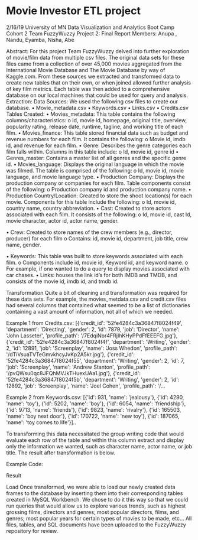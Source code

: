# Movie Investor ETL project 
2/16/19
University of MN Data Visualization and Analytics Boot Camp
Cohort 2
Team FuzzyWuzzy Project 2: Final Report 
Members: Anupa , Nandu, Eyamba, Nisha, Abe


Abstract: For this project Team FuzzyWuzzy delved into further exploration of movie/film data from multiple csv files. The original data sets for these files came from a collection of over 45,000 movies aggregated from the International Movie Database and The Movie Database by way of Kaggle.com.  From these sources we extracted and transformed data to create new tables that on their own, or when joined allowed further analysis of key film metrics. Each table was then added to a comprehensive database on our local machines that could be used for query and analysis.
Extraction: 
Data Sources: We used the following csv files to create our database. 
•	Movie_metadata.csv
•	Keywords.csv
•	Links.csv
•	Credits.csv
Tables Created:
•	Movies_metadata: This table contains the following columns/characteristics:
o	Id, movie id, homepage, original title, overview, popularity rating, release date, runtime, tagline, and working title of each film.
•	Movies_finance: This table stored financial data such as budget and revenue numbers for each film. It contains the following:
o	Movie id, imdb id,  and revenue for each film.
•	Genre: Describes the genre categories each film falls within. Columns in this table include:
o	Id, movie id, genre id
•	Genres_master: Contains a master list of all genres and the specific genre id.
•	Movies_language: Displays the original language in which the movie was filmed. The table is comprised of the following:
o	Id, movie id, movie language, and movie language type.
•	Production Company: Displays the production company or companies for each film. Table components consist of the following:
o	Production company id and production company name.
•	Production Country/Location: Created to store the shoot location(s) for each movie. Components for this table include the following:
o	Id, movie id, country name, country abbreviation.
•	Cast: Created to store actors associated with each film. It consists of the following:
o	Id, movie id, cast Id, movie character, actor id, actor name, gender.

•	Crew: Created to store names of the crew members (e.g., director, producer) for each film
o	Contains: id, movie id, department, job title, crew name, gender.

•	Keywords: This table was built to store keywords associated with each film. 
o	Components include id, movie id, Keyword id, and keyword name.
o	For example, if one wanted to do a query to display movies associated with car chases.
•	Links: houses the link id’s for both IMDB and TMDB, and consists of the movie id, imdb id, and tmdb id.


Transformation
Quite a bit of cleaning and transformation was required for these data sets. For example, the movies_metdata.csv and credit.csv files had several columns that contained what seemed to be a list of dictionaries containing a vast amount of information, not all of which we needed.  

Example 1 from Credits.csv:  [{'credit_id': '52fe4284c3a36847f8024f49', 'department': 'Directing', 'gender': 2, 'id': 7879, 'job': 'Director', 'name': 'John Lasseter', 'profile_path': '/7EdqiNbr4FRjIhKHyPPdFfEEEFG.jpg'}, {'credit_id': '52fe4284c3a36847f8024f4f', 'department': 'Writing', 'gender': 2, 'id': 12891, 'job': 'Screenplay', 'name': 'Joss Whedon', 'profile_path': '/dTiVsuaTVTeGmvkhcyJvKp2A5kr.jpg'}, {'credit_id': '52fe4284c3a36847f8024f55', 'department': 'Writing', 'gender': 2, 'id': 7, 'job': 'Screenplay', 'name': 'Andrew Stanton', 'profile_path': '/pvQWsu0qc8JFQhMVJkTHuexUAa1.jpg'}, {'credit_id': '52fe4284c3a36847f8024f5b', 'department': 'Writing', 'gender': 2, 'id': 12892, 'job': 'Screenplay', 'name': 'Joel Cohen', 'profile_path': '/…

Example 2 from Keywords.csv: [{'id': 931, 'name': 'jealousy'}, {'id': 4290, 'name': 'toy'}, {'id': 5202, 'name': 'boy'}, {'id': 6054, 'name': 'friendship'}, {'id': 9713, 'name': 'friends'}, {'id': 9823, 'name': 'rivalry'}, {'id': 165503, 'name': 'boy next door'}, {'id': 170722, 'name': 'new toy'}, {'id': 187065, 'name': 'toy comes to life'}]..

To transforming this data necessitated the group writing code that would evaluate each row of the table and within this column extract and display only the information we wanted, such as character name, actor name, or job title. The result after transformation is below.





Example Code:
 
Result
 

Load
Once transformed, we were able to load our newly created data frames to the database by inserting them into their corresponding tables created in MySQL Workbench. We chose to do it this way so that we could run queries that would allow us to explore various trends, such as highest grossing films, directors and genres; most popular directors, films, and genres; most popular years for certain types of movies to be made, etc…
All files, tables, and SQL documents have been uploaded to the FuzzyWuzzy repository for review.
